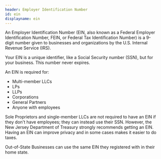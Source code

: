 ```yaml
---
header: Employer Identification Number
id: ein
displayname: ein
---
```


An Employer Identification Number (EIN, also known as a Federal Employer Identification Number, FEIN, or Federal Tax Identification Number) is a 9-digit number given to businesses and organizations by the U.S. Internal Revenue Service (IRS).

Your EIN is a unique identifier, like a Social Security number (SSN), but for your business. This number never expires.

An EIN is required for:

- Multi-member LLCs
- LPs
- LLPs
- Corporations
- General Partners
- Anyone with employees

Sole Proprietors and single-member LLCs are not required to have an EIN if they don't have employees; they can instead use their SSN. However, the New Jersey Department of Treasury strongly recommends getting an EIN. Having an EIN can improve privacy and in some cases makes it easier to do taxes.

Out-of-State Businesses can use the same EIN they registered with in their home state.
